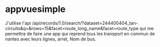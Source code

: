 # appvuesimple

J'utilise l'api  /api/records/1.0/search/?dataset=244400404_tan-circuits&q=&rows=15&facet=route_long_name&facet=route_type
qui me permettra de faire une app qui reprend tous les transport en commun de nantes avec leurs lignes, arret, Nom de bus.
